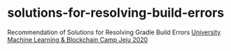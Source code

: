 # solutions-for-resolving-build-errors
Recommendation of Solutions for Resolving Gradle Build Errors [University Machine Learning &amp; Blockchain Camp Jeju 2020](https://github.com/minqukanq/UMLBC-Jeju2020)
